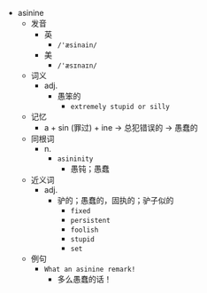 - asinine
  - 发音
    - 英
      - `/'æsinain/`
    - 美
      - `/'æsɪnaɪn/`
  - 词义
    - adj.
      - 愚笨的
        - `extremely stupid or silly`
  - 记忆
    - a + sin (罪过) + ine → 总犯错误的 → 愚蠢的
  - 同根词
    - n.
      - `asininity`
        - 愚钝；愚蠢
  - 近义词
    - adj.
      - 驴的；愚蠢的，固执的；驴子似的
        - `fixed`
        - `persistent`
        - `foolish`
        - `stupid`
        - `set`
  - 例句
    - `What an asinine remark!`
      - 多么愚蠢的话！

